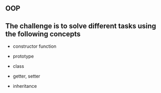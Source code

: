 ## OOP 
## The challenge is to solve different tasks using the following concepts
- constructor function
* prototype
+ class
- getter, setter
* inheritance
